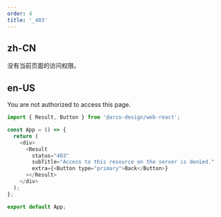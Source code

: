 ```yaml
---
order: 4
title: '_403'
---
```

## zh-CN

没有当前页面的访问权限。
## en-US

You are not authorized to access this page.


```js
import { Result, Button } from '@arco-design/web-react';

const App = () => {
  return (
    <div>
      <Result
        status="403"
        subTitle="Access to this resource on the server is denied."
        extra={<Button type="primary">Back</Button>}
      ></Result>
    </div>
  );
};

export default App;
```
